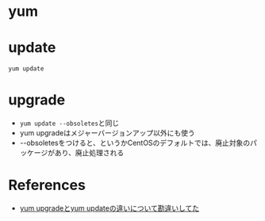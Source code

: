 yum
============



# update

```
yum update
```

# upgrade

+ `yum update --obsoletes`と同じ
+ yum upgradeはメジャーバージョンアップ以外にも使う
+ --obsoletesをつけると、というかCentOSのデフォルトでは、廃止対象のパッケージがあり、廃止処理される



# References

+ [yum upgradeとyum updateの違いについて勘違いしてた](http://d.hatena.ne.jp/kanonji/20121120/1353387898)
